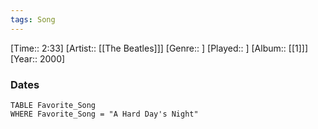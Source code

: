 ```yaml
---
tags: Song  
---
```

[Time:: 2:33]
[Artist:: [[The Beatles]]]
[Genre:: ]
[Played:: ]
[Album:: [[1]]]
[Year:: 2000]
### Dates
````dataview
TABLE Favorite_Song
WHERE Favorite_Song = "A Hard Day's Night"
````